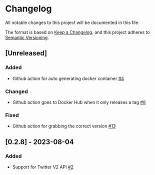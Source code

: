 # Changelog
All notable changes to this project will be documented in this file.

The format is based on [Keep a Changelog](https://keepachangelog.com/en/1.0.0/),
and this project adheres to [Semantic Versioning](https://semver.org/spec/v2.0.0.html).

## [Unreleased]
### Added
- Github action for auto generating docker container [#4](https://github.com/ncsa/standalone-smm-smile-graphql/issues/4)

### Changed
- Github action goes to Docker Hub when it only releases a tag [#8](https://github.com/ncsa/standalone-smm-smile-graphql/issues/8)

### Fixed
- Github action for grabbing the correct version [#13](https://github.com/ncsa/standalone-smm-smile-graphql/issues/13)

## [0.2.8] - 2023-08-04
### Added
- Support for Twitter V2 API [#2](https://github.com/ncsa/standalone-smm-smile-graphql/issues/2)

